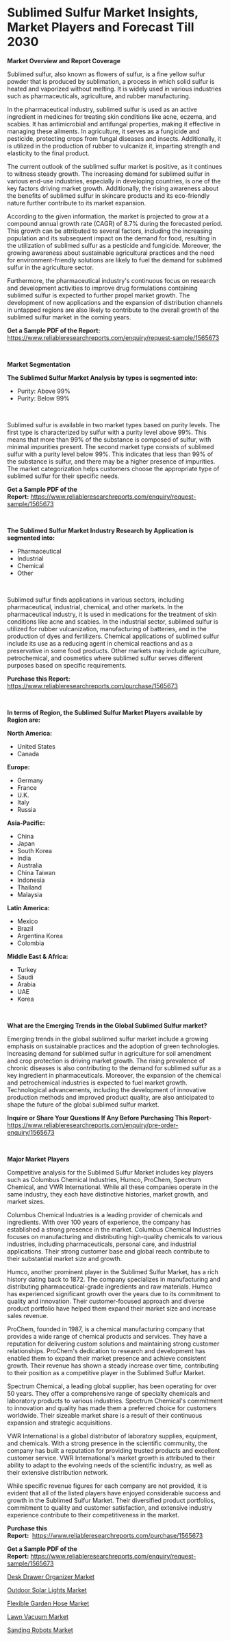 <p><h1>Sublimed Sulfur Market Insights, Market Players and Forecast Till 2030</h1></p><p><strong>Market Overview and Report Coverage</strong></p>
<p><p>Sublimed sulfur, also known as flowers of sulfur, is a fine yellow sulfur powder that is produced by sublimation, a process in which solid sulfur is heated and vaporized without melting. It is widely used in various industries such as pharmaceuticals, agriculture, and rubber manufacturing.</p><p>In the pharmaceutical industry, sublimed sulfur is used as an active ingredient in medicines for treating skin conditions like acne, eczema, and scabies. It has antimicrobial and antifungal properties, making it effective in managing these ailments. In agriculture, it serves as a fungicide and pesticide, protecting crops from fungal diseases and insects. Additionally, it is utilized in the production of rubber to vulcanize it, imparting strength and elasticity to the final product.</p><p>The current outlook of the sublimed sulfur market is positive, as it continues to witness steady growth. The increasing demand for sublimed sulfur in various end-use industries, especially in developing countries, is one of the key factors driving market growth. Additionally, the rising awareness about the benefits of sublimed sulfur in skincare products and its eco-friendly nature further contribute to its market expansion.</p><p>According to the given information, the market is projected to grow at a compound annual growth rate (CAGR) of 8.7% during the forecasted period. This growth can be attributed to several factors, including the increasing population and its subsequent impact on the demand for food, resulting in the utilization of sublimed sulfur as a pesticide and fungicide. Moreover, the growing awareness about sustainable agricultural practices and the need for environment-friendly solutions are likely to fuel the demand for sublimed sulfur in the agriculture sector.</p><p>Furthermore, the pharmaceutical industry's continuous focus on research and development activities to improve drug formulations containing sublimed sulfur is expected to further propel market growth. The development of new applications and the expansion of distribution channels in untapped regions are also likely to contribute to the overall growth of the sublimed sulfur market in the coming years.</p></p>
<p><strong>Get a Sample PDF of the Report:</strong> <a href="https://www.reliableresearchreports.com/enquiry/request-sample/1565673">https://www.reliableresearchreports.com/enquiry/request-sample/1565673</a></p>
<p>&nbsp;</p>
<p><strong>Market Segmentation</strong></p>
<p><strong>The Sublimed Sulfur Market Analysis by types is segmented into:</strong></p>
<p><ul><li>Purity: Above 99%</li><li>Purity: Below 99%</li></ul></p>
<p>&nbsp;</p>
<p><p>Sublimed sulfur is available in two market types based on purity levels. The first type is characterized by sulfur with a purity level above 99%. This means that more than 99% of the substance is composed of sulfur, with minimal impurities present. The second market type consists of sublimed sulfur with a purity level below 99%. This indicates that less than 99% of the substance is sulfur, and there may be a higher presence of impurities. The market categorization helps customers choose the appropriate type of sublimed sulfur for their specific needs.</p></p>
<p><strong>Get a Sample PDF of the Report:</strong>&nbsp;<a href="https://www.reliableresearchreports.com/enquiry/request-sample/1565673">https://www.reliableresearchreports.com/enquiry/request-sample/1565673</a></p>
<p>&nbsp;</p>
<p><strong>The Sublimed Sulfur Market Industry Research by Application is segmented into:</strong></p>
<p><ul><li>Pharmaceutical</li><li>Industrial</li><li>Chemical</li><li>Other</li></ul></p>
<p>&nbsp;</p>
<p><p>Sublimed sulfur finds applications in various sectors, including pharmaceutical, industrial, chemical, and other markets. In the pharmaceutical industry, it is used in medications for the treatment of skin conditions like acne and scabies. In the industrial sector, sublimed sulfur is utilized for rubber vulcanization, manufacturing of batteries, and in the production of dyes and fertilizers. Chemical applications of sublimed sulfur include its use as a reducing agent in chemical reactions and as a preservative in some food products. Other markets may include agriculture, petrochemical, and cosmetics where sublimed sulfur serves different purposes based on specific requirements.</p></p>
<p><strong>Purchase this Report:</strong>&nbsp; <a href="https://www.reliableresearchreports.com/purchase/1565673">https://www.reliableresearchreports.com/purchase/1565673</a></p>
<p>&nbsp;</p>
<p><strong>In terms of Region, the Sublimed Sulfur Market Players available by Region are:</strong></p>
<p>
    <p> <strong> North America: </strong>
        <ul>
            <li>United States</li>
            <li>Canada</li>
        </ul>
        </p> 
    <p> <strong> Europe: </strong>
        <ul>
            <li>Germany</li>
            <li>France</li>
            <li>U.K.</li>
            <li>Italy</li>
            <li>Russia</li>
        </ul>
        </p> 
    <p> <strong> Asia-Pacific: </strong>
        <ul>
            <li>China</li>
            <li>Japan</li>
            <li>South Korea</li>
            <li>India</li>
            <li>Australia</li>
            <li>China Taiwan</li>
            <li>Indonesia</li>
            <li>Thailand</li>
            <li>Malaysia</li>
        </ul>
        </p> 
    <p> <strong> Latin America: </strong>
        <ul>
            <li>Mexico</li>
            <li>Brazil</li>
            <li>Argentina Korea</li>
            <li>Colombia</li>
        </ul>
        </p> 
    <p> <strong> Middle East & Africa: </strong>
        <ul>
            <li>Turkey</li>
            <li>Saudi</li>
            <li>Arabia</li>
            <li>UAE</li>
            <li>Korea</li>
        </ul>
    </p>
    </p>
<p>&nbsp;</p>
<p><strong>What are the Emerging Trends in the Global Sublimed Sulfur market?</strong></p>
<p><p>Emerging trends in the global sublimed sulfur market include a growing emphasis on sustainable practices and the adoption of green technologies. Increasing demand for sublimed sulfur in agriculture for soil amendment and crop protection is driving market growth. The rising prevalence of chronic diseases is also contributing to the demand for sublimed sulfur as a key ingredient in pharmaceuticals. Moreover, the expansion of the chemical and petrochemical industries is expected to fuel market growth. Technological advancements, including the development of innovative production methods and improved product quality, are also anticipated to shape the future of the global sublimed sulfur market.</p></p>
<p><strong>Inquire or Share Your Questions If Any Before Purchasing This Report</strong>- <a href="https://www.reliableresearchreports.com/enquiry/pre-order-enquiry/1565673">https://www.reliableresearchreports.com/enquiry/pre-order-enquiry/1565673</a></p>
<p>&nbsp;</p>
<p><strong>Major Market Players</strong></p>
<p><p>Competitive analysis for the Sublimed Sulfur Market includes key players such as Columbus Chemical Industries, Humco, ProChem, Spectrum Chemical, and VWR International. While all these companies operate in the same industry, they each have distinctive histories, market growth, and market sizes.</p><p>Columbus Chemical Industries is a leading provider of chemicals and ingredients. With over 100 years of experience, the company has established a strong presence in the market. Columbus Chemical Industries focuses on manufacturing and distributing high-quality chemicals to various industries, including pharmaceuticals, personal care, and industrial applications. Their strong customer base and global reach contribute to their substantial market size and growth.</p><p>Humco, another prominent player in the Sublimed Sulfur Market, has a rich history dating back to 1872. The company specializes in manufacturing and distributing pharmaceutical-grade ingredients and raw materials. Humco has experienced significant growth over the years due to its commitment to quality and innovation. Their customer-focused approach and diverse product portfolio have helped them expand their market size and increase sales revenue.</p><p>ProChem, founded in 1987, is a chemical manufacturing company that provides a wide range of chemical products and services. They have a reputation for delivering custom solutions and maintaining strong customer relationships. ProChem's dedication to research and development has enabled them to expand their market presence and achieve consistent growth. Their revenue has shown a steady increase over time, contributing to their position as a competitive player in the Sublimed Sulfur Market.</p><p>Spectrum Chemical, a leading global supplier, has been operating for over 50 years. They offer a comprehensive range of specialty chemicals and laboratory products to various industries. Spectrum Chemical's commitment to innovation and quality has made them a preferred choice for customers worldwide. Their sizeable market share is a result of their continuous expansion and strategic acquisitions.</p><p>VWR International is a global distributor of laboratory supplies, equipment, and chemicals. With a strong presence in the scientific community, the company has built a reputation for providing trusted products and excellent customer service. VWR International's market growth is attributed to their ability to adapt to the evolving needs of the scientific industry, as well as their extensive distribution network.</p><p>While specific revenue figures for each company are not provided, it is evident that all of the listed players have enjoyed considerable success and growth in the Sublimed Sulfur Market. Their diversified product portfolios, commitment to quality and customer satisfaction, and extensive industry experience contribute to their competitiveness in the market.</p></p>
<p><strong>Purchase this Report:</strong>&nbsp;&nbsp;<a href="https://www.reliableresearchreports.com/purchase/1565673">https://www.reliableresearchreports.com/purchase/1565673</a></p>
<p></p>
<p><strong>Get a Sample PDF of the Report:</strong>&nbsp;<a href="https://www.reliableresearchreports.com/enquiry/request-sample/1565673">https://www.reliableresearchreports.com/enquiry/request-sample/1565673</a></p>
<p><p><a href="https://medium.com/@reyeshowell655/desk-drawer-organizer-market-outlook-industry-overview-and-forecast-2023-to-2030-c6cd398e20cc">Desk Drawer Organizer Market</a></p><p><a href="https://medium.com/@fosterfahey1016/outdoor-solar-lights-market-size-reveals-the-best-marketing-channels-in-global-industry-ff9657e1a1f5">Outdoor Solar Lights Market</a></p><p><a href="https://medium.com/@jarredmertz2772/flexible-garden-hose-market-comprehensive-assessment-by-type-application-and-geography-43af3c34a626">Flexible Garden Hose Market</a></p><p><a href="https://medium.com/@jonatanjast6362/lawn-vacuum-market-research-report-its-history-and-forecast-2023-to-2030-80a6d141f516">Lawn Vacuum Market</a></p><p><a href="https://medium.com/@charityrice2662/sanding-robots-market-research-report-its-history-and-forecast-2023-to-2030-cff957b0a532">Sanding Robots Market</a></p></p>